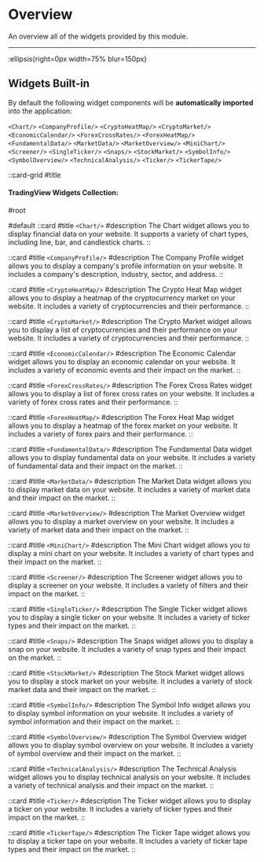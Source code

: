 # Overview

An overview all of the widgets provided by this module.

---

:ellipsis{right=0px width=75% blur=150px}

## Widgets Built-in

By default the following widget components will be **automatically imported** into the application:

  `<Chart/>` 
  `<CompanyProfile/>` 
  `<CryptoHeatMap/>` 
  `<CryptoMarket/>` 
  `<EconomicCalendar/>` 
  `<ForexCrossRates/>` 
  `<ForexHeatMap/>` 
  `<FundamentalData/>` 
  `<MarketData/>` 
  `<MarketOverview/>` 
  `<MiniChart/>` 
  `<Screener/>` 
  `<SingleTicker/>` 
  `<Snaps/>` 
  `<StockMarket/>` 
  `<SymbolInfo/>` 
  `<SymbolOverview/>` 
  `<TechnicalAnalysis/>` 
  `<Ticker/>` 
  `<TickerTape/>` 

::card-grid
#title
#### TradingView Widgets Collection:

#root
<!-- :ellipsis{left=0px width=40rem top=10rem blur=140px} -->

<!-- All Icons from https://icones.js.org/ -->

#default
  ::card
  #title
  `<Chart/>`
  #description
  The Chart widget allows you to display financial data on your website. It supports a variety of chart types, including line, bar, and candlestick charts.
  ::

  ::card
  #title
  `<CompanyProfile/>`
  #description
  The Company Profile widget allows you to display a company's profile information on your website. It includes a company's description, industry, sector, and address.
  ::

  ::card
  #title
  `<CryptoHeatMap/>`
  #description
  The Crypto Heat Map widget allows you to display a heatmap of the cryptocurrency market on your website. It includes a variety of cryptocurrencies and their performance.
  ::

  ::card
  #title
  `<CryptoMarket/>`
  #description
  The Crypto Market widget allows you to display a list of cryptocurrencies and their performance on your website. It includes a variety of cryptocurrencies and their performance.
  ::

  ::card
  #title
  `<EconomicCalendar/>`
  #description
  The Economic Calendar widget allows you to display an economic calendar on your website. It includes a variety of economic events and their impact on the market.
  ::

  ::card
  #title
  `<ForexCrossRates/>`
  #description
  The Forex Cross Rates widget allows you to display a list of forex cross rates on your website. It includes a variety of forex cross rates and their performance.
  ::

  ::card
  #title
  `<ForexHeatMap/>`
  #description
  The Forex Heat Map widget allows you to display a heatmap of the forex market on your website. It includes a variety of forex pairs and their performance.
  ::

  ::card
  #title
  `<FundamentalData/>`
  #description
  The Fundamental Data widget allows you to display fundamental data on your website. It includes a variety of fundamental data and their impact on the market.
  ::

  ::card
  #title
  `<MarketData/>`
  #description
  The Market Data widget allows you to display market data on your website. It includes a variety of market data and their impact on the market.
  ::

  ::card
  #title
  `<MarketOverview/>`
  #description
  The Market Overview widget allows you to display a market overview on your website. It includes a variety of market data and their impact on the market.
  ::

  ::card
  #title
  `<MiniChart/>`
  #description
  The Mini Chart widget allows you to display a mini chart on your website. It includes a variety of chart types and their impact on the market.
  ::

  ::card
  #title
  `<Screener/>`
  #description
  The Screener widget allows you to display a screener on your website. It includes a variety of filters and their impact on the market.
  ::

  ::card
  #title
  `<SingleTicker/>`
  #description
  The Single Ticker widget allows you to display a single ticker on your website. It includes a variety of ticker types and their impact on the market.
  ::

  ::card
  #title
  `<Snaps/>`
  #description
  The Snaps widget allows you to display a snap on your website. It includes a variety of snap types and their impact on the market.
  ::

  ::card
  #title
  `<StockMarket/>`
  #description
  The Stock Market widget allows you to display a stock market on your website. It includes a variety of stock market data and their impact on the market.
  ::

  ::card
  #title
  `<SymbolInfo/>`
  #description
  The Symbol Info widget allows you to display symbol information on your website. It includes a variety of symbol information and their impact on the market.
  ::

  ::card
  #title
  `<SymbolOverview/>`
  #description
  The Symbol Overview widget allows you to display symbol overview on your website. It includes a variety of symbol overview and their impact on the market.
  ::
  
  ::card
  #title
  `<TechnicalAnalysis/>`
  #description
  The Technical Analysis widget allows you to display technical analysis on your website. It includes a variety of technical analysis and their impact on the market.
  ::

  ::card
  #title
  `<Ticker/>`
  #description
  The Ticker widget allows you to display a ticker on your website. It includes a variety of ticker types and their impact on the market.
  ::

  ::card
  #title
  `<TickerTape/>`
  #description
  The Ticker Tape widget allows you to display a ticker tape on your website. It includes a variety of ticker tape types and their impact on the market.
  ::



  

 